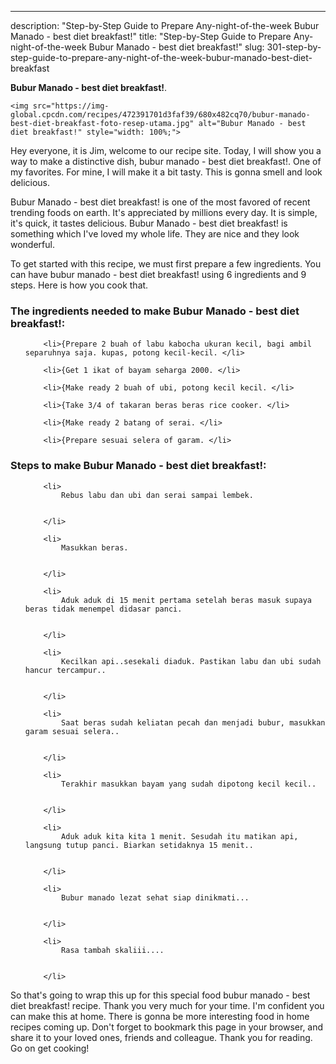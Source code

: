 ---
description: "Step-by-Step Guide to Prepare Any-night-of-the-week Bubur Manado - best diet breakfast!"
title: "Step-by-Step Guide to Prepare Any-night-of-the-week Bubur Manado - best diet breakfast!"
slug: 301-step-by-step-guide-to-prepare-any-night-of-the-week-bubur-manado-best-diet-breakfast

<p>
	<strong>Bubur Manado - best diet breakfast!</strong>. 
	
</p>
<p>
	
	<img src="https://img-global.cpcdn.com/recipes/472391701d3faf39/680x482cq70/bubur-manado-best-diet-breakfast-foto-resep-utama.jpg" alt="Bubur Manado - best diet breakfast!" style="width: 100%;">
	
	
</p>
<p>
	Hey everyone, it is Jim, welcome to our recipe site. Today, I will show you a way to make a distinctive dish, bubur manado - best diet breakfast!. One of my favorites. For mine, I will make it a bit tasty. This is gonna smell and look delicious.
</p>
	
<p>
	Bubur Manado - best diet breakfast! is one of the most favored of recent trending foods on earth. It's appreciated by millions every day. It is simple, it's quick, it tastes delicious. Bubur Manado - best diet breakfast! is something which I've loved my whole life. They are nice and they look wonderful.
</p>
<p>
	
</p>

<p>
To get started with this recipe, we must first prepare a few ingredients. You can have bubur manado - best diet breakfast! using 6 ingredients and 9 steps. Here is how you cook that.
</p>

<h3>The ingredients needed to make Bubur Manado - best diet breakfast!:</h3>

<ol>
	
		<li>{Prepare 2 buah of labu kabocha ukuran kecil, bagi ambil separuhnya saja. kupas, potong kecil-kecil. </li>
	
		<li>{Get 1 ikat of bayam seharga 2000. </li>
	
		<li>{Make ready 2 buah of ubi, potong kecil kecil. </li>
	
		<li>{Take 3/4 of takaran beras beras rice cooker. </li>
	
		<li>{Make ready 2 batang of serai. </li>
	
		<li>{Prepare sesuai selera of garam. </li>
	
</ol>
<p>
	
</p>

<h3>Steps to make Bubur Manado - best diet breakfast!:</h3>

<ol>
	
		<li>
			Rebus labu dan ubi dan serai sampai lembek.
			
			
		</li>
	
		<li>
			Masukkan beras.
			
			
		</li>
	
		<li>
			Aduk aduk di 15 menit pertama setelah beras masuk supaya beras tidak menempel didasar panci.
			
			
		</li>
	
		<li>
			Kecilkan api..sesekali diaduk. Pastikan labu dan ubi sudah hancur tercampur..
			
			
		</li>
	
		<li>
			Saat beras sudah keliatan pecah dan menjadi bubur, masukkan garam sesuai selera..
			
			
		</li>
	
		<li>
			Terakhir masukkan bayam yang sudah dipotong kecil kecil..
			
			
		</li>
	
		<li>
			Aduk aduk kita kita 1 menit. Sesudah itu matikan api, langsung tutup panci. Biarkan setidaknya 15 menit..
			
			
		</li>
	
		<li>
			Bubur manado lezat sehat siap dinikmati...
			
			
		</li>
	
		<li>
			Rasa tambah skaliii....
			
			
		</li>
	
</ol>

<p>
	
</p>

<p>
	So that's going to wrap this up for this special food bubur manado - best diet breakfast! recipe. Thank you very much for your time. I'm confident you can make this at home. There is gonna be more interesting food in home recipes coming up. Don't forget to bookmark this page in your browser, and share it to your loved ones, friends and colleague. Thank you for reading. Go on get cooking!
</p>
